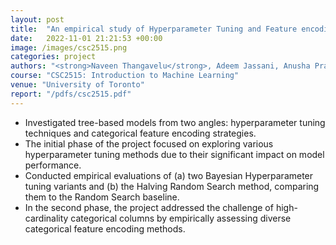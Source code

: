 ```yaml
---
layout: post
title:  "An empirical study of Hyperparameter Tuning and Feature encoding Methods for Tree-based Models on Tabular Data"
date:   2022-11-01 21:21:53 +00:00
image: /images/csc2515.png
categories: project
authors: "<strong>Naveen Thangavelu</strong>, Adeem Jassani, Anusha Prabhudev, Apoorv Dankar"
course: "CSC2515: Introduction to Machine Learning"
venue: "University of Toronto"
report: "/pdfs/csc2515.pdf"
---
```

- Investigated tree-based models from two angles: hyperparameter tuning techniques and categorical 
feature encoding strategies.
- The initial phase of the project focused on exploring various hyperparameter tuning methods 
due to their significant impact on model performance.
- Conducted empirical evaluations of (a) two Bayesian Hyperparameter tuning variants and 
(b) the Halving Random Search method, comparing them to the Random Search baseline.
- In the second phase, the project addressed the challenge of high-cardinality categorical 
columns by empirically assessing diverse categorical feature encoding methods.

